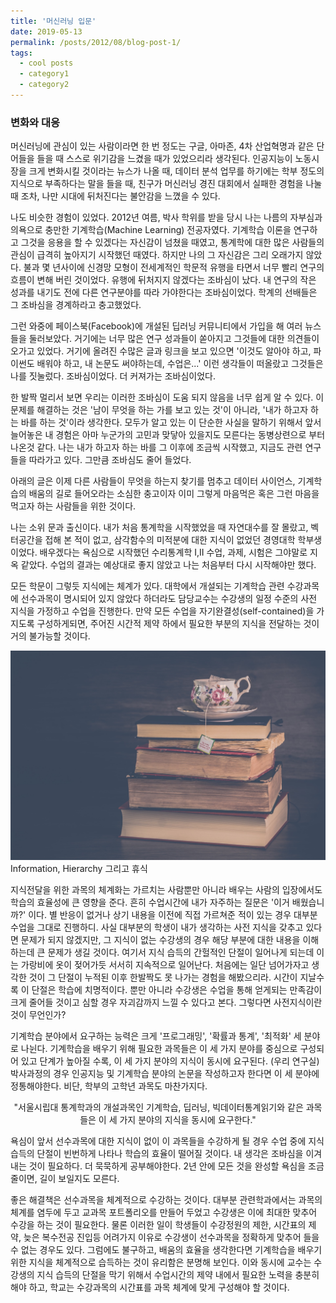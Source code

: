 ```yaml
---
title: '머신러닝 입문'
date: 2019-05-13
permalink: /posts/2012/08/blog-post-1/
tags:
  - cool posts
  - category1
  - category2
---
```


### 변화와 대응

머신러닝에 관심이 있는 사람이라면 한 번 정도는 구글, 아마존, 4차 산업혁명과 같은 단어들을 들을 때
스스로 위기감을 느겼을 때가 있었으리라 생각된다. 인공지능이 노동시장을 크게 변화시킬 것이라는 뉴스가 나올 때,
데이터 분석 업무를 하기에는 학부 정도의 지식으로 부족하다는 말을 들을 때,
친구가 머신러닝 경진 대회에서 실패한 경험을 나눌 때 조차, 나만 시대에 뒤처진다는 불안감을 느꼈을 수 있다.

나도 비슷한 경험이 있었다. 2012년 여름,  박사 학위를 받을 당시 나는 나름의 자부심과 의욕으로 충만한 기계학습(Machine Learning) 전공자였다.
기계학습 이론을 연구하고 그것을 응용을 할 수 있겠다는 자신감이 넘쳤을 때였고, 통계학에 대한 많은 사람들의 관심이 급격히 높아지기 시작했던 때였다.
하지만 나의 그 자신감은 그리 오래가지 않았다. 불과 몇 년사이에 신경망 모형이 전세계적인 학문적 유행을 타면서
너무 빨리 연구의 흐름이 변해 버린 것이었다. 유행에 뒤처지지 않겠다는 조바심이 났다. 내 연구의 작은 성과를 내기도 전에 다른 연구분야를 따라 가야한다는 조바심이었다. 학계의 선배들은 그 조바심을 경계하라고 충고했었다.

그런 와중에 페이스북(Facebook)에 개설된 딥러닝 커뮤니티에서 가입을 해 여러 뉴스들을 둘러보았다. 거기에는
너무 많은 연구 성과들이 쏟아지고 그것들에 대한 의견들이 오가고 있었다. 거기에 올려진 수많은 글과 링크을 보고 있으면
'이것도 알아야 하고, 파이썬도 배워야 하고, 내 논문도 써야하는데, 수업은...' 이런 생각들이 떠올랐고 그것들은 나를 짓눌렀다. 조바심이었다. 더 커져가는 조바심이었다.



한 발짝 멀리서 보면 우리는 이러한 조바심이 도움 되지 않음을 너무 쉽게 알 수 있다. 이 문제를 해결하는 것은 '남이 무엇을 하는 가를 보고 있는 것'이 아니라, '내가 하고자 하는 바를 하는 것'이라 생각한다.
모두가 알고 있는 이 단순한 사실을 말하기 위해서 앞서 늘어놓은 내 경험은 아마 누군가의 고민과 맞닿아 있을지도 모른다는 동병상련으로 부터 나온것 같다.
나는 내가 하고자 하는 바를 그 이후에 조금씩 시작했고, 지금도 관련 연구들을 따라가고 있다. 그만큼 조바심도 줄어 들었다.

아래의 글은 이제 다른 사람들이 무엇을 하는지 찾기를 멈추고 데이터 사이언스, 기계학습의 배움의 길로 들어오라는 소심한 충고이자  이미 그렇게 마음먹은 혹은 그런 마음을 먹고자 하는 사람들을 위한 것이다.

나는 소위 문과 출신이다. 내가 처음 통계학을 시작했었을 때  자연대수를 잘 몰랐고, 벡터공간을 접해 본 적이 없고, 삼각함수의 미적분에 대한 지식이 없었던 경영대학 학부생이었다. 배우겠다는 욕심으로 시작했던 수리통계학 I,II  수업, 과제, 시험은 그야말로 지옥 같았다. 수업의 결과는 예상대로 좋지 않았고
나는 처음부터 다시 시작해야만 했다.

모든 학문이 그렇듯 지식에는 체계가 있다. 대학에서 개설되는 기계학습 관련 수강과목에 선수과목이 명시되어 있지 않았다 하더라도 담당교수는
수강생의 일정 수준의 사전 지식을 가정하고 수업을 진행한다. 만약 모든 수업을 자기완결성(self-contained)을 가지도록 구성하게되면, 주어진 시간적 제약 하에서
필요한 부분의 지식을 전달하는 것이 거의 불가능할 것이다. 

<p> </p>
<img src="/images/books-1655783_1280.jpg"> 
Information, Hierarchy 그리고 휴식 
<p> </p>

지식전달을 위한 과목의 체계화는 가르치는 사람뿐만 아니라 배우는 사람의 입장에서도
학습의 효율성에 큰 영향을 준다. 흔히 수업시간에 내가 자주하는 질문은 '이거 배웠습니까?' 이다. 별 반응이 없거나 상기 내용을 이전에 직접 가르쳐준 적이 있는 경우
대부분 수업을 그대로 진행하디. 사실 대부분의 학생이 내가 생각하는 사전 지식을 갖추고 있다면 문제가 되지 않겠지만,
그 지식이 없는 수강생의 경우 해당 부분에 대한 내용을 이해하는데 큰 문제가 생길 것이다. 여기서 지식 습득의 간헐적인 단절이 일어나게 되는데 이는 가랑비에 옷이 젖어가듯 
서서히 지속적으로 일어난다. 처음에는 일단 넘어가자고 생각한 것이 그 단절이 누적된 이후 한발짝도 못 나가는 경험을 해봤으리라. 
시간이 지날수록 이 단절은 학습에 치명적이다. 뿐만 아니라 수강생은 수업을 통해 얻게되는 만족감이 크게 줄어들 것이고 심할 경우 자괴감까지 
느낄 수 있다고 본다. 그렇다면 사전지식이란 것이 무언인가?

기계학습 분야에서 요구하는 능력은 크게 '프로그래밍', '확률과 통계', '최적화' 세 분야로 나뉜다.
기계학습을 배우기 위해 필요한 과목들은 이 세 가지 분야를 중심으로 구성되어 있고 단계가 높아질 수록, 
이 세 가지 분야의 지식이 동시에 요구된다. (우리 연구실) 박사과정의 경우 인공지능 및 기계학습 분야의 논문을 작성하고자 한다면 이 세 분야에 정통해야한다. 
비단, 학부의 고학년 과목도 마찬가지다.

<div align='center'> "서울시립대 통계학과의 개설과목인 기계학습, 딥러닝, 빅데이터통계읽기와 같은 과목들은 이 세 가지 분야의 지식을 동시에 요구한다."
</div>


<p> </p>


욕심이 앞서 선수과목에 대한 지식이 없이 이 과목들을 수강하게 될 경우 수업 중에 지식 습득의 단절이 빈번하게 나타나 학습의 효율이 떨어질 것이다. 
내 생각은 조바심을 이겨내는 것이 필요하다. 더 묵묵하게 공부해야한다. 2년 안에 모든 것을 완성할 욕심을 조금 줄이면, 길이 보일지도 모른다.

좋은 해결책은 선수과목을 체계적으로 수강하는 것이다. 대부분 관련학과에서는 과목의 체계를 염두에 두고 교과목 포트폴리오를 만들어 두었고
수강생은 이에 최대한 맞추어 수강을 하는 것이 필요한다. 물론 이러한 일이 학생들이 수강정원의 제한, 시간표의  제약, 늦은 복수전공 진입등 어려가지
이유로 수강생이 선수과목을 정확하게 맞추어 들을 수 없는 경우도 있다. 그럼에도 불구하고, 배움의 효율을 생각한다면 기계학습을 배우기 위한
지식을 체계적으로 습득하는 것이 유리함은 분명해 보인다.
이와 동시에 교수는 수강생의 지식 습득의 단절을 막기 위해서 수업시간의 제약 내에서 필요한 노력을 충분히 해야 하고, 학교는 수강과목의 시간표를
과목 체계에 맞게 구성해야 할 것이다.